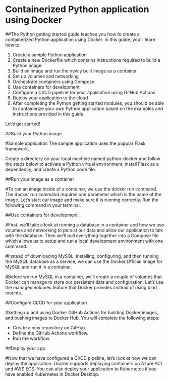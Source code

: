 # Containerized Python application using Docker
##The Python getting started guide teaches you how to create a containerized Python application using Docker. In this guide, you’ll learn how to:

  1. Create a sample Python application
  2. Create a new Dockerfile which contains instructions required to build a Python image
  3. Build an image and run the newly built image as a container
  4. Set up volumes and networking
  5. Orchestrate containers using Compose
  6. Use containers for development
  7. Configure a CI/CD pipeline for your application using GitHub Actions
  8. Deploy your application to the cloud
  9. After completing the Python getting started modules, you should be able to containerize your own Python application based 
     on the examples and instructions provided in this guide.

Let’s get started!

##Build your Python image

  #Sample application
  The sample application uses the popular Flask framework.

Create a directory on your local machine named python-docker and follow the steps below to activate a Python virtual environment, install Flask as a dependency, and create a Python code file.

##Run your image as a container

#To run an image inside of a container, we use the docker run command. The docker run command requires one parameter which is the name of the image. 
Let’s start our image and make sure it is running correctly. Run the following command in your terminal.

##Use containers for development

#First, we’ll take a look at running a database in a container and how we use volumes and networking to persist our data and allow our application to talk with the database. Then we’ll pull everything together into a Compose file which allows us to setup and run a local development environment with one command.

#Instead of downloading MySQL, installing, configuring, and then running the MySQL database as a service, we can use the Docker Official Image for MySQL and run it in a container.

#Before we run MySQL in a container, we’ll create a couple of volumes that Docker can manage to store our persistent data and configuration. Let’s use the managed volumes feature that Docker provides instead of using bind mounts. 

##Configure CI/CD for your application

#Setting up and using Docker GitHub Actions for building Docker images, and pushing images to Docker Hub. You will complete the following steps:

  * Create a new repository on GitHub.
  * Define the GitHub Actions workflow.
  * Run the workflow.

##Deploy your app

#Now that we have configured a CI/CD pipeline, let’s look at how we can deploy the application. Docker supports deploying containers on Azure ACI and AWS ECS. You can also deploy your application to Kubernetes if you have enabled Kubernetes in Docker Desktop.




